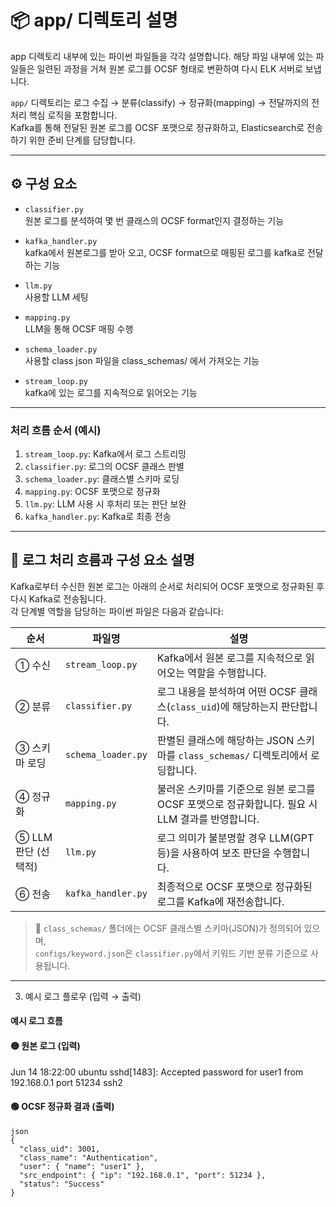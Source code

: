 # 📦 app/ 디렉토리 설명

app 디렉토리 내부에 있는 파이썬 파일들을 각각 설명합니다.
해당 파일 내부에 있는 파일들은 일련된 과정을 거쳐 원본 로그를 OCSF 형태로 변환하여 다시 ELK 서버로 보냅니다.

`app/` 디렉토리는 로그 수집 → 분류(classify) → 정규화(mapping) → 전달까지의 전처리 핵심 로직을 포함합니다.  
Kafka를 통해 전달된 원본 로그를 OCSF 포맷으로 정규화하고, Elasticsearch로 전송하기 위한 준비 단계를 담당합니다.

---

## ⚙️ 구성 요소

- `classifier.py`   
  원본 로그를 분석하여 몇 번 클래스의 OCSF format인지 결정하는 기능

- `kafka_handler.py`  
  kafka에서 원본로그를 받아 오고, OCSF format으로 매핑된 로그를 kafka로 전달하는 기능

- `llm.py`   
  사용할 LLM 세팅

- `mapping.py`   
  LLM을 통해 OCSF 매핑 수행

- `schema_loader.py`   
  사용할 class json 파일을 class_schemas/ 에서 가져오는 기능

- `stream_loop.py`   
  kafka에 있는 로그를 지속적으로 읽어오는 기능

---

### 처리 흐름 순서 (예시)
1. `stream_loop.py`: Kafka에서 로그 스트리밍
2. `classifier.py`: 로그의 OCSF 클래스 판별
3. `schema_loader.py`: 클래스별 스키마 로딩
4. `mapping.py`: OCSF 포맷으로 정규화
5. `llm.py`: LLM 사용 시 후처리 또는 판단 보완
6. `kafka_handler.py`: Kafka로 최종 전송


---

## 🔄 로그 처리 흐름과 구성 요소 설명

Kafka로부터 수신한 원본 로그는 아래의 순서로 처리되어 OCSF 포맷으로 정규화된 후 다시 Kafka로 전송됩니다.  
각 단계별 역할을 담당하는 파이썬 파일은 다음과 같습니다:

| 순서 | 파일명 | 설명 |
|------|--------|------|
| ① 수신 | `stream_loop.py` | Kafka에서 원본 로그를 지속적으로 읽어오는 역할을 수행합니다. |
| ② 분류 | `classifier.py` | 로그 내용을 분석하여 어떤 OCSF 클래스(`class_uid`)에 해당하는지 판단합니다. |
| ③ 스키마 로딩 | `schema_loader.py` | 판별된 클래스에 해당하는 JSON 스키마를 `class_schemas/` 디렉토리에서 로딩합니다. |
| ④ 정규화 | `mapping.py` | 불러온 스키마를 기준으로 원본 로그를 OCSF 포맷으로 정규화합니다. 필요 시 LLM 결과를 반영합니다. |
| ⑤ LLM 판단 (선택적) | `llm.py` | 로그 의미가 불분명할 경우 LLM(GPT 등)을 사용하여 보조 판단을 수행합니다. |
| ⑥ 전송 | `kafka_handler.py` | 최종적으로 OCSF 포맷으로 정규화된 로그를 Kafka에 재전송합니다. |

> 🔧 `class_schemas/` 폴더에는 OCSF 클래스별 스키마(JSON)가 정의되어 있으며,  
> `configs/keyword.json`은 `classifier.py`에서 키워드 기반 분류 기준으로 사용됩니다.

---



3. 예시 로그 플로우 (입력 → 출력)

#### 예시 로그 흐름

#### 🟡 원본 로그 (입력)

Jun 14 18:22:00 ubuntu sshd[1483]: Accepted password for user1 from 192.168.0.1 port 51234 ssh2

#### 🟢 OCSF 정규화 결과 (출력)
```
json
{
  "class_uid": 3001,
  "class_name": "Authentication",
  "user": { "name": "user1" },
  "src_endpoint": { "ip": "192.168.0.1", "port": 51234 },
  "status": "Success"
}
```
